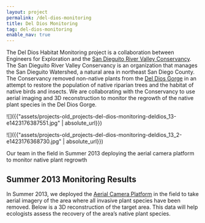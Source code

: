 ```yaml
---
layout: project
permalink: /del-dios-monitoring
title: Del Dios Monitoring
tag: del-dios-monitoring
enable_nav: true
---
```


<p>The Del Dios Habitat Monitoring project is a collaboration between Engineers for Exploration and the <a href="http://sdrvc.org/" rel="noopener" target="_blank">San Dieguito River Valley Conservancy</a>. The San Dieguito River Valley Conservancy is an organization that manages the San Dieguito Watershed, a natural area in northeast San Diego County. The Conservancy removed non-native plants from the <a href="http://sdrvc.org/current/invasives-management/151" rel="noopener" target="_blank">Del Dios Gorge</a> in an attempt to restore the population of native riparian trees and the habitat of native birds and insects. We are collaborating with the Conservancy to use aerial imaging and 3D reconstruction to monitor the regrowth of the native plant species in the Del Dios Gorge.</p>

![]({{"assets/projects-old_projects-del-dios-monitoring-deldios_13-e1423176387551.jpg" | absolute_url}})

![]({{"assets/projects-old_projects-del-dios-monitoring-deldios_13_2-e1423176368730.jpg" | absolute_url}})


<p class="caption">Our team in the field in Summer 2013 deploying the aerial camera platform to monitor native plant regrowth</p>

## Summer 2013 Monitoring Results
<p>In Summer 2013, we deployed the <a href="https://e4e.ucsd.edu/wordpress/?page_id=30" rel="noopener" target="_blank">Aerial Camera Platform</a> in the field to take aerial imagery of the area where all invasive plant species have been removed. Below is a 3D reconstruction of the target area. This data will help ecologists assess the recovery of the area’s native plant species.</p>   
